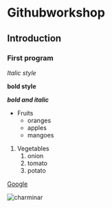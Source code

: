 # Githubworkshop
## Introduction
### First program
*Italic style*

**bold style**

***bold and italic***

* Fruits
  * oranges
  * apples
  * mangoes

1. Vegetables
    1. onion
    2. tomato
    3. potato

[Google](https://www.google.com/)

![charminar](https://cdn.theculturetrip.com/wp-content/uploads/2016/06/24498998325_f451c67aae_o.jpg)


